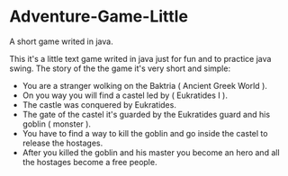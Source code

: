 # Adventure-Game-Little
A short game writed in java.

This it's a little text game writed in java just for fun and to practice java swing.
The story of the the game it's very short and simple:

-  You are a stranger wolking on the Baktria ( Ancient Greek World ).
-  On you way you will find a castel led by ( Eukratides I ).
-  The castle was conquered by Eukratides.
-  The gate of the castel it's guarded by the Eukratides guard and his goblin ( monster ).
-  You have to find a way to kill the goblin and go inside the castel to release the hostages. 
-  After you killed the goblin and his master you become an hero and all the hostages become a free people.
